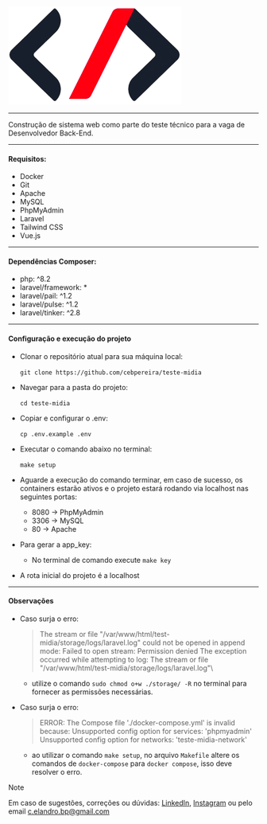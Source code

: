 
![Logo Midia](public/img/logo_midia.jpg)

---

Construção de sistema web como parte do teste técnico para a vaga de Desenvolvedor Back-End.

---

#### Requisitos:
* Docker
* Git
* Apache
* MySQL
* PhpMyAdmin
* Laravel
* Tailwind CSS
* Vue.js

---

#### Dependências Composer:
* php: ^8.2
* laravel/framework: *
* laravel/pail: ^1.2
* laravel/pulse: ^1.2
* laravel/tinker: ^2.8

---

#### Configuração e execução do projeto
* Clonar o repositório atual para sua máquina local:

    `git clone https://github.com/cebpereira/teste-midia`

* Navegar para a pasta do projeto:

    `cd teste-midia`

* Copiar e configurar o .env:

    `cp .env.example .env`

* Executar o comando abaixo no terminal:

    `make setup`

* Aguarde a execução do comando terminar, em caso de sucesso, os containers estarão ativos e o projeto estará rodando via localhost nas seguintes portas:
    * 8080 -> PhpMyAdmin
    * 3306 -> MySQL
    * 80 -> Apache

* Para gerar a app_key:
    * No terminal de comando execute `make key`
 
* A rota inicial do projeto é a localhost

---

#### Observações

- Caso surja o erro:
    > The stream or file "/var/www/html/test-midia/storage/logs/laravel.log" could not be opened in append mode: Failed to open stream: Permission denied The exception occurred while attempting to log: The stream or file "/var/www/html/test-midia/storage/logs/laravel.log"\
    * utilize o comando `sudo chmod o+w ./storage/ -R` no terminal para fornecer as permissões necessárias.

- Caso surja o erro:
    > ERROR: The Compose file './docker-compose.yml' is invalid because: 
    > Unsupported config option for services: 'phpmyadmin'
    > Unsupported config option for networks: 'teste-midia-network'
    * ao utilizar o comando `make setup`, no arquivo `Makefile` altere os comandos de `docker-compose` para `docker compose`, isso deve resolver o erro.
 
> [!NOTE]
> Em caso de sugestões, correções ou dúvidas:
> [LinkedIn](https://www.linkedin.com/in/cebpereira/),
> [Instagram](https://www.instagram.com/c_elandro/)
> ou pelo email c.elandro.bp@gmail.com
